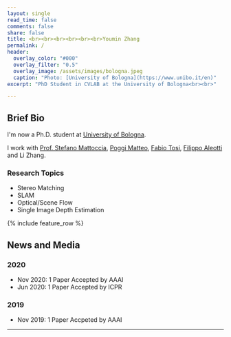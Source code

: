 ```yaml
---
layout: single
read_time: false
comments: false
share: false
title: <br><br><br><br><br><br>Youmin Zhang
permalink: /
header:
  overlay_color: "#000"
  overlay_filter: "0.5"
  overlay_image: /assets/images/bologna.jpeg
  caption: "Photo: [University of Bologna](https://www.unibo.it/en)"
excerpt: "PhD Student in CVLAB at the University of Bologna<br><br>"

---
```


## Brief Bio

I'm now a Ph.D. student at [University of Bologna](https://www.unibo.it/en).

I work with [Prof. Stefano Mattoccia](http://vision.deis.unibo.it/~smatt/Site/Home.html), [Poggi Matteo](https://mattpoggi.github.io/), [Fabio Tosi](http://vision.disi.unibo.it/~ftosi/), [Filippo Aleotti](https://filippoaleotti.github.io/website/) and Li Zhang.

### Research Topics
* Stereo Matching
* SLAM
* Optical/Scene Flow
* Single Image Depth Estimation

<div id='featured'></div>

{% include feature_row %}

## News and Media

### 2020

* Nov 2020: 1 Paper Accepted by AAAI
* Jun 2020: 1 Paper Accepted by ICPR

### 2019

* Nov 2019: 1 Paper Accpeted by AAAI

---
